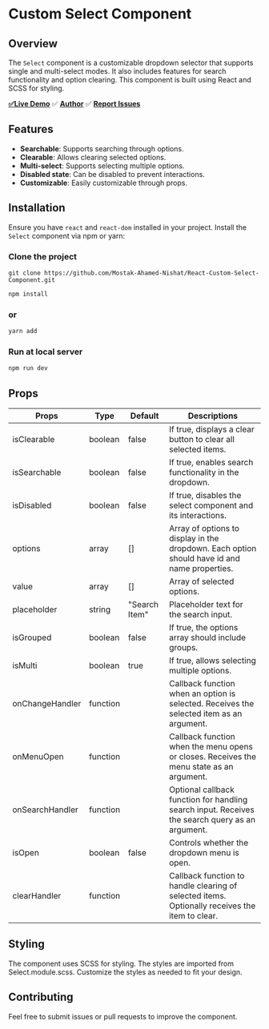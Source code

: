 # Custom Select Component

## Overview

The `Select` component is a customizable dropdown selector that supports single and multi-select modes. It also includes features for search functionality and option clearing. This component is built using React and SCSS for styling.

   [**✅Live Demo**](https://task-shopping-cart.onrender.com/)        ✅ [**Author**](https://github.com/Mostak-Ahamed-Nishat)  ✅ [**Report Issues**](https://github.com/Mostak-Ahamed-Nishat/task_shopping_cart/issues)


## Features

- **Searchable**: Supports searching through options.
- **Clearable**: Allows clearing selected options.
- **Multi-select**: Supports selecting multiple options.
- **Disabled state**: Can be disabled to prevent interactions.
- **Customizable**: Easily customizable through props.

## Installation

Ensure you have `react` and `react-dom` installed in your project. Install the `Select` component via npm or yarn:

### Clone the project
```
git clone https://github.com/Mostak-Ahamed-Nishat/React-Custom-Select-Component.git
```

```bash
npm install
```
### or
```bash
yarn add
```

### Run at local server
```bash
npm run dev
```

## Props
| Props             | Type                                                                |Default                | Descriptions |
| ----------------- | ------------------------------------------------------------------ |---------|-------------------------------------|
| isClearable | boolean | false |If true, displays a clear button to clear all selected items.
| isSearchable | boolean | false |If true, enables search functionality in the dropdown.
| isDisabled | boolean | false |If true, disables the select component and its interactions.
| options | array | [] |Array of options to display in the dropdown. Each option should have id and name properties.
| value | array | [] |Array of selected options.
| placeholder | string | "Search Item" |Placeholder text for the search input.
| isGrouped | boolean | false |If true, the options array should include groups.
| isMulti | boolean | true |If true, allows selecting multiple options.
| onChangeHandler | function |  |Callback function when an option is selected. Receives the selected item as an argument.
| onMenuOpen | function |  |Callback function when the menu opens or closes. Receives the menu state as an argument.
| onSearchHandler | function |  |	Optional callback function for handling search input. Receives the search query as an argument.
| isOpen | boolean |  false|	Controls whether the dropdown menu is open.
| clearHandler | function |  |		Callback function to handle clearing of selected items. Optionally receives the item to clear.

## Styling
The component uses SCSS for styling. The styles are imported from Select.module.scss. Customize the styles as needed to fit your design.

## Contributing
Feel free to submit issues or pull requests to improve the component.
